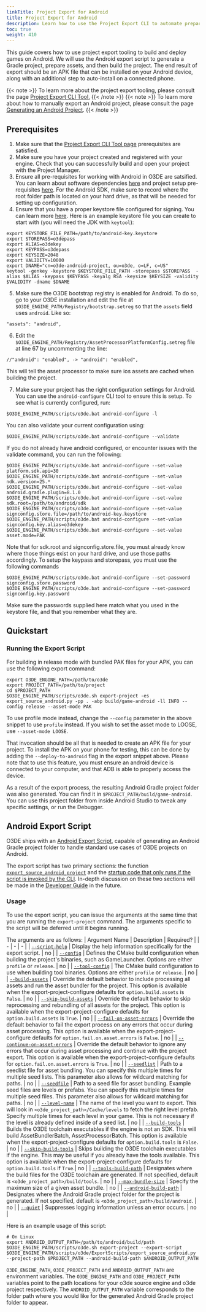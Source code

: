 ```yaml
---
linkTitle: Project Export for Android
title: Project Export for Android
description: Learn how to use the Project Export CLI to automate preparing your project for release on Android.
toc: true
weight: 410
---
```

This guide covers how to use project export tooling to build and deploy games on Android. We will use the Android export script to generate a Gradle project, prepare assets, and then build the project. The end result of export should be an APK file that can be installed on your Android device, along with an additional step to auto-install on a connected phone.

{{< note >}}
To learn more about the project export tooling, please consult the page [Project Export CLI Tool.](/docs/user-guide/packaging/project-export/project-export-cli)
{{< /note >}}
{{< note >}}
To learn more about how to manually export an Android project, please consult the page [Generating an Android Project](https://development--o3deorg.netlify.app/docs/user-guide/platforms/android/generating_android_project_windows/#prerequisites).
{{< /note >}}

## Prerequisites
1. Make sure that the [Project Export CLI Tool page](/docs/user-guide/packaging/project-export/project-export-cli) prerequisites are satisfied.
2. Make sure you have your project created and registered with your engine. Check that you can successfully build and open your project with the Project Manager.
3. Ensure all pre-requisites for working with Android in O3DE are satsified. You can learn about software dependencies [here](https://development--o3deorg.netlify.app/docs/user-guide/platforms/android/#prerequisite-software-and-packages) and project setup pre-requisites [here](https://development--o3deorg.netlify.app/docs/user-guide/platforms/android/generating_android_project_windows/#prerequisites). For the Android SDK, make sure to record where the root folder path is located on your hard drive, as that will be needed for setting up configuration.
4. Ensure that you have a proper keystore file configured for signing. You can learn more [here](https://development--o3deorg.netlify.app/docs/user-guide/platforms/android/#apk-signing). Here is an example keystore file you can create to start with (you will need the JDK with `keytool`):
```
export KEYSTORE_FILE_PATH=/path/to/android-key.keystore
export STOREPASS=o3depass
export ALIAS=o3dekey
export KEYPASS=o3depass
export KEYSIZE=2048
export VALIDITY=10000
export DNAME="cn=o3de-android-project, ou=o3de, o=LF, c=US"
keytool -genkey -keystore $KEYSTORE_FILE_PATH -storepass $STOREPASS  -alias $ALIAS -keypass $KEYPASS -keyalg RSA -keysize $KEYSIZE -validity $VALIDITY -dname $DNAME
```
5. Make sure the O3DE bootstrap registry is enabled for Android. To do so, go to your O3DE installation and edit the file at `$O3DE_ENGINE_PATH/Registry/bootstrap.setreg` so that the `assets` field uses `android`. Like so:
```
"assets": "android",
```
6. Edit the `$O3DE_ENGINE_PATH/Registry/AssetProcessorPlatformConfig.setreg` file at line 67 by uncommenting the line:
```
//"android": "enabled", -> "android": "enabled",
```
This will tell the asset processor to make sure ios assets are cached when building the project.

7. Make sure your project has the right configuration settings for Android. You can use the `android-configure` CLI tool to ensure this is setup. To see what is currently configured, run:
```
$O3DE_ENGINE_PATH/scripts/o3de.bat android-configure -l
```
You can also validate your current configuration using:
```
$O3DE_ENGINE_PATH/scripts/o3de.bat android-configure --validate
```
If you do not already have android configured, or encounter issues with the validate command, you can run the following:
```
$O3DE_ENGINE_PATH/scripts/o3de.bat android-configure --set-value platform.sdk.api=30
$O3DE_ENGINE_PATH/scripts/o3de.bat android-configure --set-value ndk.version=25.*
$O3DE_ENGINE_PATH/scripts/o3de.bat android-configure --set-value android.gradle.plugin=8.1.0
$O3DE_ENGINE_PATH/scripts/o3de.bat android-configure --set-value sdk.root=/path/to/android/sdk
$O3DE_ENGINE_PATH/scripts/o3de.bat android-configure --set-value signconfig.store.file=/path/to/android-key.keystore
$O3DE_ENGINE_PATH/scripts/o3de.bat android-configure --set-value signconfig.key.alias=o3dekey
$O3DE_ENGINE_PATH/scripts/o3de.bat android-configure --set-value asset.mode=PAK
```
Note that for sdk.root and signconfig.store.file, you must already know where those things exist on your hard drive, and use those paths accordingly. To setup the keypass and storepass, you must use the following commands
```
$O3DE_ENGINE_PATH/scripts/o3de.bat android-configure --set-password signconfig.store.password
$O3DE_ENGINE_PATH/scripts/o3de.bat android-configure --set-password signconfig.key.password
```
Make sure the passwords supplied here match what you used in the keystore file, and that you remember what they are.

## Quickstart
### Running the Export Script
For building in release mode with bundled PAK files for your APK, you can use the following export command:
```
export O3DE_ENGINE_PATH=/path/to/o3de
export PROJECT_PATH=/path/to/project
cd $PROJECT_PATH
$O3DE_ENGINE_PATH/scripts/o3de.sh export-project -es export_source_android.py -pp . -abp build/game-android -ll INFO --config release --asset-mode PAK
```

To use profile mode instead, change the `--config` parameter in the above snippet to use `profile` instead. If you wish to set the asset mode to LOOSE, use `--asset-mode LOOSE`.

That invocation should be all that is needed to create an APK file for your project. To install the APK on your phone for testing, this can be done by adding the `--deploy-to-android` flag in the export snippet above. Please note that to use this feature, you must ensure an android device is connected to your computer, and that ADB is able to properly access the device.

As a result of the export process, the resulting Android Gradle project folder was also generated. You can find it in `$PROJECT_PATH/build/game-android`. You can use this project folder from inside Android Studio to tweak any specific settings, or run the Debugger.

## Android Export Script
O3DE ships with an [Android Export Script](https://github.com/o3de/o3de/blob/bb3eafe30d8291f50b69924e5b7a432c8c6f53ca/scripts/o3de/ExportScripts/export_source_android.py#L28), capable of generating an Android Gradle project folder to handle standard use cases of O3DE projects on Android.

The export script has two primary sections: the function [`export_source_android_project`](https://github.com/o3de/o3de/blob/bb3eafe30d8291f50b69924e5b7a432c8c6f53ca/scripts/o3de/ExportScripts/export_source_android.py#L28) and the [startup code that only runs if the script is invoked by the CLI](https://github.com/o3de/o3de/blob/bb3eafe30d8291f50b69924e5b7a432c8c6f53ca/scripts/o3de/ExportScripts/export_source_android.py#L222). In-depth discussion on these two sections will be made in the [Developer Guide](https://docs.o3de.org/docs/engine-dev/) in the future.

### Usage
To use the export script, you can issue the arguments at the same time that you are running the `export-project` command. The arguments specific to the script will be deferred until it begins running.

The arguments are as follows:
| Argument Name | Description | Required? |
| - | - | - |
| [`--script-help`](https://github.com/o3de/o3de/blob/bb3eafe30d8291f50b69924e5b7a432c8c6f53ca/scripts/o3de/ExportScripts/export_utility.py#L120) | Display the help information specifically for the export script. | no |
| [`--config`](https://github.com/o3de/o3de/blob/bb3eafe30d8291f50b69924e5b7a432c8c6f53ca/scripts/o3de/ExportScripts/export_utility.py#L124) | Defines the CMake build configuration when building the project's binaries, such as GameLauncher. Options are either `profile` or `release`. | no |
| [`--tool-config`](https://github.com/o3de/o3de/blob/bb3eafe30d8291f50b69924e5b7a432c8c6f53ca/scripts/o3de/ExportScripts/export_utility.py#L129) | The CMake build configuration to use when building tool binaries. Options are either `profile` or `release`. | no |
| [`--build-assets`](https://github.com/o3de/o3de/blob/bb3eafe30d8291f50b69924e5b7a432c8c6f53ca/scripts/o3de/ExportScripts/export_utility.py#L186) | Override the default behavior to include processing all assets and run the asset bundler for the project. This option is available when the export-project-configure defaults for `option.build.assets` is `False`. | no |
| [`--skip-build-assets`](https://github.com/o3de/o3de/blob/bb3eafe30d8291f50b69924e5b7a432c8c6f53ca/scripts/o3de/ExportScripts/export_utility.py#L188) | Override the default behavior to skip reprocessing and rebundling of all assets for the project. This option is available when the export-project-configure defaults for `option.build.assets` is `True`. | no |
| [`--fail-on-asset-errors`](https://github.com/o3de/o3de/blob/bb3eafe30d8291f50b69924e5b7a432c8c6f53ca/scripts/o3de/ExportScripts/export_utility.py#L151) | Override the default behavior to fail the export process on any errors that occur during asset processing.  This option is available when the export-project-configure defaults for `option.fail.on.asset.errors` is `False`. | no |
| [`--continue-on-asset-errors`](https://github.com/o3de/o3de/blob/bb3eafe30d8291f50b69924e5b7a432c8c6f53ca/scripts/o3de/ExportScripts/export_utility.py#L153) |  Override the default behavior to ignore any errors that occur during asset processing and continue with the project export.  This option is available when the export-project-configure defaults for `option.fail.on.asset.errors` is `True`. | no |
| [`--seedlist`](https://github.com/o3de/o3de/blob/bb3eafe30d8291f50b69924e5b7a432c8c6f53ca/scripts/o3de/ExportScripts/export_utility.py#L156) | Path to a seedlist file for asset bundling. You can specify this multiple times for multiple seed lists. This parameter also allows for wildcard matching for paths. | no |
| [`--seedfile`](https://github.com/o3de/o3de/blob/bb3eafe30d8291f50b69924e5b7a432c8c6f53ca/scripts/o3de/ExportScripts/export_utility.py#L163) | Path to a seed file for asset bundling. Example seed files are levels or prefabs. You can specify this multiple times for multiple seed files. This parameter also allows for wildcard matching for paths. | no |
| [`--level-name`](https://github.com/o3de/o3de/blob/bb3eafe30d8291f50b69924e5b7a432c8c6f53ca/scripts/o3de/ExportScripts/export_utility.py#L170) | The name of the level you want to export. This will look in `<o3de_project_path>/Cache/levels` to fetch the right level prefab. Specify multiple times for each level in your game. This is not necessary if the level is already defined inside of a seed list. | no |
| [`--build-tools`](https://github.com/o3de/o3de/blob/bb3eafe30d8291f50b69924e5b7a432c8c6f53ca/scripts/o3de/ExportScripts/export_utility.py#L142) | Builds the O3DE toolchain executables if the engine is not an SDK. This will build AssetBundlerBatch, AssetProcessorBatch. This option is available when the export-project-configure defaults for `option.build.tools` is `False`. | no |
| [`--skip-build-tools`](https://github.com/o3de/o3de/blob/bb3eafe30d8291f50b69924e5b7a432c8c6f53ca/scripts/o3de/ExportScripts/export_utility.py#L145) | Skips building the O3DE toolchain executables if the engine. This may be useful if you already have the tools available. This option is available when the export-project-configure defaults for `option.build.tools` if `True`.| no |
| [`--tools-build-path`](https://github.com/o3de/o3de/blob/bb3eafe30d8291f50b69924e5b7a432c8c6f53ca/scripts/o3de/ExportScripts/export_utility.py#L133) | Designates where the build files for the O3DE toolchain are generated. If not specified, default is `<o3de_project_path>/build/tools`.  | no |
| [`--max-bundle-size`](https://github.com/o3de/o3de/blob/bb3eafe30d8291f50b69924e5b7a432c8c6f53ca/scripts/o3de/ExportScripts/export_utility.py#L136) | Specify the maximum size of a given asset bundle.  | no |
| [`--android-build-path`](https://github.com/o3de/o3de/blob/bb3eafe30d8291f50b69924e5b7a432c8c6f53ca/scripts/o3de/ExportScripts/export_source_android.py#L144) | Designates where the Android Gradle project folder for the project is generated. If not specified, default is `<o3de_project_path>/build/android`. | no |
| [`--quiet`](https://github.com/o3de/o3de/blob/bb3eafe30d8291f50b69924e5b7a432c8c6f53ca/scripts/o3de/ExportScripts/export_utility.py#L190) | Suppresses logging information unless an error occurs. | no |

Here is an example usage of this script:
```
# On Linux
export ANDROID_OUTPUT_PATH=/path/to/android/build/path
$O3DE_ENGINE_PATH/scripts/o3de.sh export-project --export-script $O3DE_ENGINE_PATH/scripts/o3de/ExportScripts/export_source_android.py --project-path $PROJECT_PATH --android-build-path $ANDROID_OUTPUT_PATH
```
`O3DE_ENGINE_PATH`, `O3DE_PROJECT_PATH` and `ANDROID_OUTPUT_PATH` are environment variables. The `O3DE_ENGINE_PATH` and `O3DE_PROJECT_PATH` variables point to the path locations for your o3de source engine and o3de project respectively. The `ANDROID_OUTPUT_PATH` variable corresponds to the folder path where you would like for the generated Android Gradle project folder to appear.